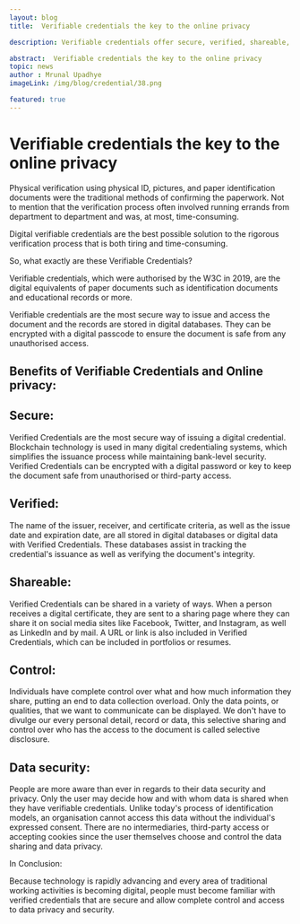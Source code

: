 ```yaml
---
layout: blog
title:  Verifiable credentials the key to the online privacy

description: Verifiable credentials offer secure, verified, shareable, and controlled access to data, enhancing online privacy.

abstract:  Verifiable credentials the key to the online privacy
topic: news
author : Mrunal Upadhye
imageLink: /img/blog/credential/38.png

featured: true
---
```


# Verifiable credentials the key to the online privacy


Physical verification using physical ID, pictures, and paper identification documents were the traditional methods of confirming the paperwork. Not to mention that the verification process often involved running errands from department to department and was, at most, time-consuming.

Digital verifiable credentials are the best possible solution to the rigorous verification process that is both tiring and time-consuming.

So, what exactly are these Verifiable Credentials?

Verifiable credentials, which were authorised by the W3C in 2019, are the digital equivalents of paper documents such as identification documents and educational records or more.

Verifiable credentials are the most secure way to issue and access the document and the records are stored in digital databases. They can be encrypted with a digital passcode to ensure the document is safe from any unauthorised access.

## Benefits of Verifiable Credentials and Online privacy:

## Secure:

Verified Credentials are the most secure way of issuing a digital credential. Blockchain technology is used in many digital credentialing systems, which simplifies the issuance process while maintaining bank-level security. Verified Credentials can be encrypted with a digital password or key to keep the document safe from unauthorised or third-party access. 

## Verified:

The name of the issuer, receiver, and certificate criteria, as well as the issue date and expiration date, are all stored in digital databases or digital data with Verified Credentials. These databases assist in tracking the credential's issuance as well as verifying the document's integrity.

## Shareable:

Verified Credentials can be shared in a variety of ways. When a person receives a digital certificate, they are sent to a sharing page where they can share it on social media sites like Facebook, Twitter, and Instagram, as well as LinkedIn and by mail. A URL or link is also included in Verified Credentials, which can be included in portfolios or resumes.

## Control:

Individuals have complete control over what and how much information they share, putting an end to data collection overload. Only the data points, or qualities, that we want to communicate can be displayed. We don't have to divulge our every personal detail, record or data, this selective sharing and control over who has the access to the document is called selective disclosure.

## Data security:

People are more aware than ever in regards to their data security and privacy. Only the user may decide how and with whom data is shared when they have verifiable credentials. Unlike today's process of identification models, an organisation cannot access this data without the individual's expressed consent. There are no intermediaries, third-party access or accepting cookies since the user themselves choose and control the data sharing and data privacy.

In Conclusion: 

Because technology is rapidly advancing and every area of traditional working activities is becoming digital, people must become familiar with verified credentials that are secure and allow complete control and access to data privacy and security.
